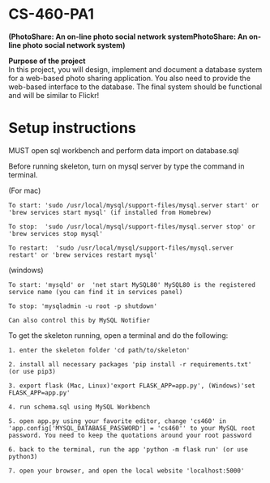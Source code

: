 # CS-460-PA1 
<b>(PhotoShare: An on-line photo social network systemPhotoShare: An on-line photo social network system)</b>

<b>Purpose of the project</b> <br>
In this project, you will design, implement and document a database system for a web-based photo sharing application. You also need to provide the web-based interface to the database. The final system should be functional and will be similar to Flickr!

# Setup instructions
MUST open sql workbench and perform data import on database.sql

Before running skeleton, turn on mysql server by type the command in terminal.

(For mac)

	To start: 'sudo /usr/local/mysql/support-files/mysql.server start' or 'brew services start mysql' (if installed from Homebrew)

	To stop:  'sudo /usr/local/mysql/support-files/mysql.server stop' or 'brew services stop mysql'

	To restart:  'sudo /usr/local/mysql/support-files/mysql.server restart' or 'brew services restart mysql'

(windows)

	To start: 'mysqld' or  'net start MySQL80' MySQL80 is the registered  service name (you can find it in services panel)
	
	To stop: 'mysqladmin -u root -p shutdown'
	
	Can also control this by MySQL Notifier

To get the skeleton running, open a terminal and do the following:

	1. enter the skeleton folder 'cd path/to/skeleton'
	
	2. install all necessary packages 'pip install -r requirements.txt' (or use pip3)
	
	3. export flask (Mac, Linux)'export FLASK_APP=app.py', (Windows)'set FLASK_APP=app.py'
	
	4. run schema.sql using MySQL Workbench
	
	5. open app.py using your favorite editor, change 'cs460' in 'app.config['MYSQL_DATABASE_PASSWORD'] = 'cs460'' to your MySQL root password. You need to keep the quotations around your root password
	
	6. back to the terminal, run the app 'python -m flask run' (or use python3)
	
	7. open your browser, and open the local website 'localhost:5000'
	
